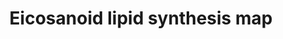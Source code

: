 ---
annotations:
- type: Pathway Ontology
  value: inflammatory response pathway
- type: Pathway Ontology
  value: eicosanoid biosynthetic pathway
authors:
- Egonw
- MaintBot
- DeSl
- Eweitz
description: 'In biochemistry, eicosanoids are signaling molecules made by oxidation
  of twenty-carbon essential fatty acids, (EFAs). They exert complex control over
  many bodily systems, mainly in inflammation or immunity, and as messengers in the
  central nervous system. Source: [[wikipedia:Eicosanoid|Wikipedia]].  This pathway
  is inspired by the Lipidmaps>Eicosanoids pathway [https://lipidmaps.org/resources/pathways/vanted.php].
  For Homo sapiens, the information from this pathway has been integrated with the
  pre-existing pathway at [https://www.wikipathways.org/index.php/Pathway:WP167|WikiPathways].'
last-edited: 2021-05-23
organisms:
- Mus musculus
redirect_from:
- /index.php/Pathway:WP4335
- /instance/WP4335
schema-jsonld:
- '@context': https://schema.org/
  '@id': https://wikipathways.github.io/pathways/WP4335.html
  '@type': Dataset
  creator:
    '@type': Organization
    name: WikiPathways
  description: 'In biochemistry, eicosanoids are signaling molecules made by oxidation
    of twenty-carbon essential fatty acids, (EFAs). They exert complex control over
    many bodily systems, mainly in inflammation or immunity, and as messengers in
    the central nervous system. Source: [[wikipedia:Eicosanoid|Wikipedia]].  This
    pathway is inspired by the Lipidmaps>Eicosanoids pathway [https://lipidmaps.org/resources/pathways/vanted.php].
    For Homo sapiens, the information from this pathway has been integrated with the
    pre-existing pathway at [https://www.wikipathways.org/index.php/Pathway:WP167|WikiPathways].'
  keywords:
  - Alox5
  - PGE2
  - PGJ2
  - Ptgds
  - PGD2
  - PGG2
  - Pla2g4a
  - GP
  - Ptgs1
  - PGF2a
  - Pla2g6
  - Ptgs2
  - 15-deoxy-PGJ2
  - 5-HETE
  - Pla2g5
  - Pla2g4b
  - AA
  - PGH2
  - 15-deoxy-PGD2
  - 11-HETE
  - Ptges
  license: CC0
  name: Eicosanoid lipid synthesis map
seo: CreativeWork
title: Eicosanoid lipid synthesis map
wpid: WP4335
---